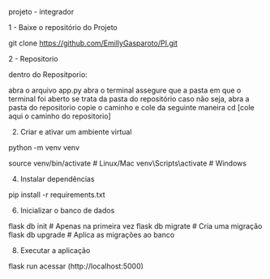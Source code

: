 projeto - integrador

1 - Baixe o repositório do Projeto

git clone https://github.com/EmillyGasparoto/PI.git

2 - Repositorio

dentro do Repositporio:

abra o arquivo app.py 
abra o terminal 
assegure que a pasta em que o terminal foi aberto se trata da pasta do repositório 
caso não seja, abra a pasta do repositorio copie o caminho e cole da seguinte maneira cd [cole aqui o caminho do repositorio]  

2. Criar e ativar um ambiente virtual
   
 python -m venv venv
 
source venv/bin/activate  # Linux/Mac
venv\Scripts\activate     # Windows

4. Instalar dependências
   
pip install -r requirements.txt

6. Inicializar o banco de dados
   
flask db init          # Apenas na primeira vez
flask db migrate       # Cria uma migração
flask db upgrade       # Aplica as migrações ao banco

8. Executar a aplicação
   
flask run
acessar (http://localhost:5000)
